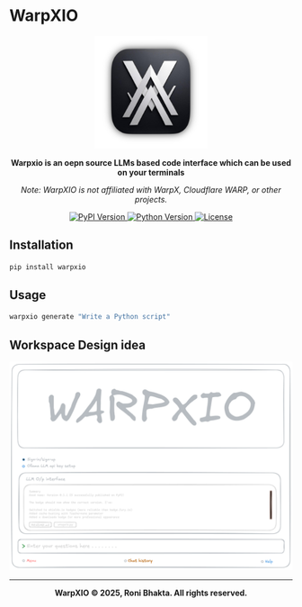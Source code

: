 # WarpXIO

<p align="center">
  <img src="images/warpxio.png" alt="WarpXIO Logo" width="200"/>
</p>

<p align="center">
  <strong>Warpxio is an oepn source LLMs based code interface which can be used on your terminals</strong>
</p>

<p align="center">
  <em>Note: WarpXIO is not affiliated with WarpX, Cloudflare WARP, or other projects.</em>
</p>

<p align="center">
  <a href="https://pypi.org/project/warpxio/">
    <img src="https://img.shields.io/pypi/v/warpxio.svg?cache=none" alt="PyPI Version"/>
  </a>
  <a href="https://pypi.org/project/warpxio/">
    <img src="https://img.shields.io/pypi/pyversions/warpxio.svg?cache=none" alt="Python Version"/>
  </a>
  <a href="https://pypi.org/project/warpxio/">
    <img src="https://img.shields.io/pypi/l/warpxio.svg" alt="License"/>
  </a>
</p>

## Installation

```bash
pip install warpxio
```

## Usage

```bash
warpxio generate "Write a Python script"
```

## Workspace Design idea

<p align="center">
  <img src="images/warpxioworkspace.png" alt="WarpXIO Workspace Demo" width="600"/>
</p>

---

<p align="center">
  <strong>WarpXIO © 2025, Roni Bhakta. All rights reserved.</strong>
</p>
